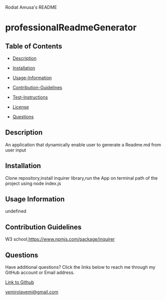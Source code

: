 Rodiat Amusa's README

 # professionalReadmeGenerator

## Table of Contents

 * [Description](#description)

 * [Installation](#installation)

 * [Usage-Information](#usage-information)

 * [Contribution-Guidelines](#contribution-guidelines)

 * [Test-Instructions](#test-instructions)

 * [License](#license)

 * [Questions](#questions)

## Description

An application that dynamically enable user to generate a Readme.md from user input

## Installation

Clone repository,install inquirer library,run the App on terminal path of the project using node index.js

## Usage Information

undefined

## Contribution Guidelines

W3 school,https://www.npmjs.com/package/inquirer

## Questions

Have additional questions? Click the links below to reach me through my GitHub account or Email address.

[Link to Github](https://github.com/https://github.com/Rodiat-Oluwaseun)

<a href="mailto:yemirolayemi@gmail.com">yemirolayemi@gmail.com</a>

